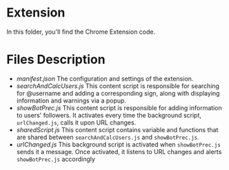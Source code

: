 # Extension

In this folder, you'll find the Chrome Extension code. 

# Files Description
- *manifest.json* The configuration and settings of the extension.
- *searchAndCalcUsers.js* This content script is responsible for searching for @username and adding a corresponding sign, along with displaying information and warnings via a popup.
- *showBotPrec.js* This content script is responsible for adding information to users' followers. It activates every time the background script, `urlChanged.js`, calls it upon URL changes.
- *sharedScript.js* This content script contains variable and functions that are shared between `searchAndCalcUsers.js` and `showBotPrec.js`.
- *urlChanged.js* This background script is activated when `showBotPrec.js` sends it a message. Once activated, it listens to URL changes and alerts `showBotPrec.js` accordingly